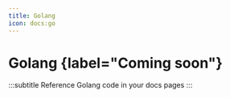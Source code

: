 ```yaml
---
title: Golang
icon: docs:go
---
```


# Golang {label="Coming soon"}
:::subtitle
Reference Golang code in your docs pages
:::